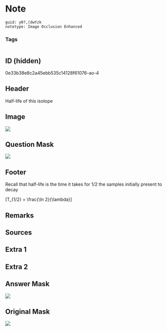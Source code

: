 # Note
```
guid: y0?,(dwYzk
notetype: Image Occlusion Enhanced
```

### Tags
```
```

## ID (hidden)
0e33b38e8c2a45ebb535c14128f61076-ao-4

## Header
Half-life of this isotope

## Image
<img src="tmpeky_3no3.png" />

## Question Mask
<img src="0e33b38e8c2a45ebb535c14128f61076-ao-4-Q.svg" />

## Footer
Recall that half-life is the time it takes for 1/2 the samples initially present to decay

\[T_{1/2} = \frac{\ln 2}{\lambda}\]

## Remarks


## Sources


## Extra 1


## Extra 2


## Answer Mask
<img src="0e33b38e8c2a45ebb535c14128f61076-ao-4-A.svg">

## Original Mask
<img src="0e33b38e8c2a45ebb535c14128f61076-ao-O.svg" />
